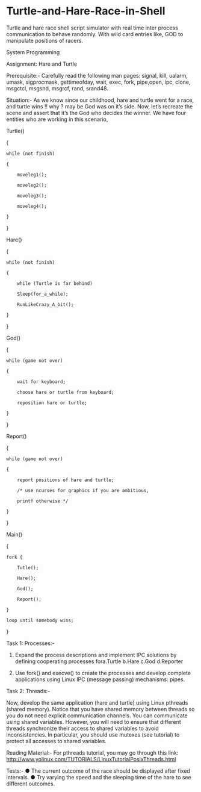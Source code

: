 # Turtle-and-Hare-Race-in-Shell
Turtle and hare race shell script simulator with real time inter process communication to behave randomly. With wild card entries like, GOD to manipulate positions of racers.

System Programming

Assignment: Hare and Turtle

Prerequisite:- Carefully read the following man pages: signal, kill, ualarm, umask, sigprocmask,
gettimeofday, wait, exec, fork, pipe,open, ipc, clone, msgctcl, msgsnd, msgrcf, rand, srand48.

Situation:-
As we know since our childhood, hare and turtle went for a race, and turtle wins !! why ? may be
God was on it’s side. Now, let’s recreate the scene and assert that it’s the God who decides the
winner. We have four entities who are working in this scenario,

Turtle()

{

	while (not finish)
	
	{
	
		moveleg1();
	
		moveleg2();
		
		moveleg3();
		
		moveleg4();
	
	}

}

Hare()

{

	while (not finish)

	{

		while (Turtle is far behind)

		Sleep(for_a_while);

		RunLikeCrazy_A_bit();

	}

}

God()

{

	while (game not over)

	{

		wait for keyboard;

		choose hare or turtle from keyboard;

		reposition hare or turtle;

	}

}

Report()

{

	while (game not over)

	{

		report positions of hare and turtle;

		/* use ncurses for graphics if you are ambitious,

		printf otherwise */

	}

}

Main()

{

	fork {

		Tutle();

		Hare();

		God();

		Report();

	}

	loop until somebody wins;

}


Task 1: Processes:-

1. Expand the process descriptions and implement IPC solutions by defining cooperating
processes fora.Turtle b.Hare c.God d.Reporter

2. Use fork() and execve() to create the processes and develop complete applications using
Linux IPC (message passing) mechanisms: pipes.

Task 2: Threads:-

Now, develop the same application (hare and turtle) using Linux pthreads (shared memory).
Notice that you have shared memory between threads so you do not need explicit
communication channels. You can communicate using shared variables. However, you will
need to ensure that different threads synchronize their access to shared variables to avoid
inconsistencies. In particular, you should use mutexes (see tutorial) to protect all accesses to
shared variables.

Reading Material:- For pthreads tutorial, you may go through this link:
http://www.yolinux.com/TUTORIALS/LinuxTutorialPosixThreads.html

Tests:-
● The current outcome of the race should be displayed after fixed intervals.
● Try varying the speed and the sleeping time of the hare to see different outcomes.
